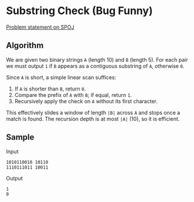 # Substring Check (Bug Funny)

[Problem statement on SPOJ](https://www.spoj.com/problems/SBSTR1)

## Algorithm

We are given two binary strings `A` (length 10) and `B` (length 5). For each pair we must output `1` if `B` appears as a contiguous substring of `A`, otherwise `0`.

Since `A` is short, a simple linear scan suffices:

1. If `A` is shorter than `B`, return `0`.
2. Compare the prefix of `A` with `B`; if equal, return `1`.
3. Recursively apply the check on `A` without its first character.

This effectively slides a window of length `|B|` across `A` and stops once a match is found. The recursion depth is at most `|A|` (10), so it is efficient.

## Sample

Input
```
1010110010 10110
1110111011 10011
```
Output
```
1
0
```
